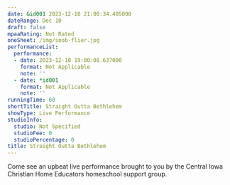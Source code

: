 ```yaml
---
date: &id001 2023-12-10 21:00:34.405000
dateRange: Dec 10
draft: false
mpaaRating: Not Rated
oneSheet: /img/soob-flier.jpg
performanceList:
  performance:
  - date: 2023-12-10 19:00:08.637000
    format: Not Applicable
    note: ''
  - date: *id001
    format: Not Applicable
    note: ''
runningTime: 60
shortTitle: Straight Outta Bethlehem
showType: Live Performance
studioInfo:
  studio: Not Specified
  studioFee: 0
  studioPercentage: 0
title: Straight Outta Bethlehem
---
```


C﻿ome see an upbeat live performance brought to you by the Central Iowa Christian Home Educators homeschool support group.